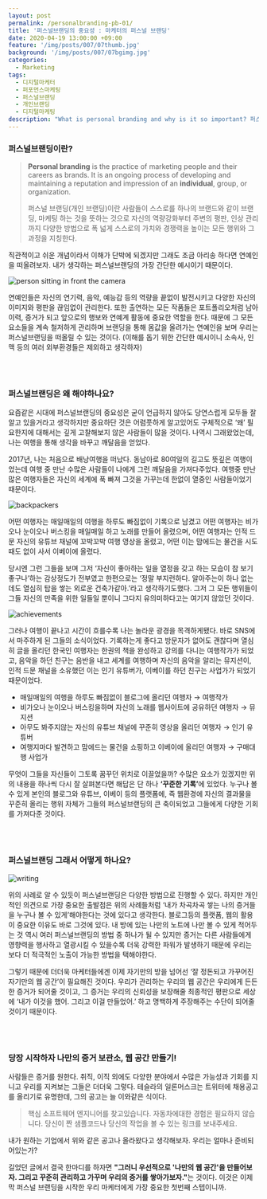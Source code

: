 ```yaml
---
layout: post
permalink: /personalbranding-pb-01/
title: '퍼스널브랜딩의 중요성 : 마케터의 퍼스널 브랜딩'
date: 2020-04-19 13:00:00 +09:00
feature: '/img/posts/007/07thumb.jpg'
background: '/img/posts/007/07bgimg.jpg'
categories:
  - Marketing
tags:
  - 디지털마케터
  - 퍼포먼스마케팅
  - 퍼스널브랜딩
  - 개인브랜딩
  - 디지털마케팅
description: "What is personal branding and why is it so important? 퍼스널브랜딩이 마케터에게 중요한 이유는 무엇일까."
---
```


<h3>퍼스널브랜딩이란?</h3>

> **Personal branding** is the practice of marketing people and their careers as brands. It is an ongoing process of developing and maintaining a reputation and impression of an **individual**, group, or organization.
>
>  퍼스널 브랜딩(개인 브랜딩)이란 사람들이 스스로를 하나의 브랜드와 같이 브랜딩, 마케팅 하는 것을 뜻하는 것으로 자신의 역량강화부터 주변의 평판, 인상 관리까지 다양한 방법으로 폭 넓게 스스로의 가치와 경쟁력을 높이는 모든 행위와 그 과정을 지칭한다.   

직관적이고 쉬운 개념이라서 이해가 단박에 되겠지만 그래도 조금 아리송 하다면 연예인을 떠올려보자. 내가 생각하는 퍼스널브랜딩의 가장 간단한 예시이기 때문이다.

![person sitting in front the camera](/img/posts/007/01.jpg)

 연예인들은 자신의 연기력, 음악, 예능감 등의 역량을 끝없이 발전시키고 다양한 자신의 이미지와 평판을 끊임없이 관리한다. 또한 출연하는 모든 작품들은 포트폴리오처럼 남아 이력, 증거가 되고 앞으로의 행보와 연예계 활동에 중요한 역할을 한다. 때문에 그 모든 요소들을 계속 철저하게 관리하며 브랜딩을 통해 몸값을 올려가는 연예인을 보며 우리는 퍼스널브랜딩을 떠올릴 수 있는 것이다. (이해를 돕기 위한 간단한 예시이니 소속사, 인맥 등의 여러 외부환경들은 제외하고 생각하자)

<br>

<br>

<h3>퍼스널브랜딩은 왜 해야하나요?</h3>

 요즘같은 시대에 퍼스널브랜딩의 중요성은 굳이 언급하지 않아도 당연스럽게 모두들 잘 알고 있을거라고 생각하지만 중요하단 것은 어렴풋하게 알고있어도 구체적으로 ‘왜’ 필요한지에 대해서는 깊게 고찰해보지 않은 사람들이 많을 것이다. 나역시 그래왔었는데, 나는 여행을 통해 생각을 바꾸고 깨달음을 얻었다.  

 2017년, 나는 처음으로 배낭여행을 떠났다. 동남아로 80여일의 길고도 뜻깊은 여행이었는데 여행 중 만난 수많은 사람들이 나에게 그런 깨달음을 가져다주었다. 여행중 만난 많은 여행자들은 자신의 세계에 푹 빠져 그것을 가꾸는데 한없이 열중인 사람들이었기 때문이다.

![backpackers](/img/posts/007/02.jpg)

 어떤 여행자는 매일매일의 여행을 하루도 빠짐없이 기록으로 남겼고 어떤 여행자는 비가오나 눈이오나 버스킹을 매일매일 하고 노래를 만들어 올렸으며, 어떤 여행자는 인적 드문 자신의 유튜브 채널에 꼬박꼬박 여행 영상을 올렸고, 어떤 이는 맘에드는 물건을 시도때도 없이 사서 이베이에 올렸다.

 당시엔 그런 그들을 보며 그저 ‘자신이 좋아하는 일을 열정을 갖고 하는 모습이 참 보기 좋구나’하는 감상정도가 전부였고 한편으로는 ‘정말 부지런하다. 알아주는이 하나 없는데도 열심히 탑을 쌓는 외로운 건축가같아.’라고 생각하기도했다. 그저 그 모든 행위들이 그들 자신의 만족을 위한 일들일 뿐이니 그다지 유의미하다고는 여기지 않았던 것이다.

![achievements](/img/posts/007/03.jpg)

 그러나 여행이 끝나고 시간이 흐를수록 나는 놀라운 광경을 목격하게됐다. 바로 SNS에서 마주하게 된 그들의 소식이었다. 기록하는게 좋다고 방문자가 없어도 괜찮다며 열심히 글을 올리던 한국인 여행자는 한권의 책을 완성하고 강의를 다니는 여행작가가 되었고, 음악을 하던 친구는 음반을 내고 세계를 여행하며 자신의 음악을 알리는 뮤지션이, 인적 드문 채널을 소유했던 이는 인기 유튜버가, 이베이를 하던 친구는 사업가가 되었기 때문이었다.

- 매일매일의 여행을 하루도 빠짐없이 블로그에 올리던 여행자 → 여행작가
- 비가오나 눈이오나 버스킹을하며 자신의 노래를 웹사이트에 공유하던 여행자 → 뮤지션
- 아무도 봐주지않는 자신의 유튜브 채널에 꾸준히 영상을 올리던 여행자 →  인기 유튜버
- 여행지마다 발견하고 맘에드는 물건을 쇼핑하고 이베이에 올리던 여행자 →  구매대행 사업가 

 무엇이 그들을 자신들이 그토록 꿈꾸던 위치로 이끌었을까? 수많은 요소가 있겠지만 위의 내용을 하나씩 다시 잘 살펴본다면 해답은 단 하나 <b>‘꾸준한 기록’</b>에 있었다. 누구나 볼 수 있게 본인의 블로그와 유튜브, 이베이 등의 플랫폼에, 즉 웹환경에 자신의 결과물을 꾸준히 올리는 행위 자체가 그들의 퍼스널브랜딩의 큰 축이되었고 그들에게 다양한 기회를 가져다준 것이다.

<br>

<br>

<h3>퍼스널브랜딩 그래서 어떻게 하나요?</h3>

![writing](/img/posts/007/04.jpg)

 위의 사례로 알 수 있듯이 퍼스널브랜딩은 다양한 방법으로 진행할 수 있다. 하지만 개인적인 의견으로 가장 중요한 출발점은 위의 사례들처럼 ‘내가 차곡차곡 쌓는 나의 증거들을 누구나 볼 수 있게’해야한다는 것에 있다고 생각한다. 블로그등의 플랫폼, 웹의 활용이 중요한 이유도 바로 그것에 있다. 내 방에 있는 나만의 노트에 나만 볼 수 있게 적어두는 것 역시 여러 퍼스널브랜딩의 방법 중 하나가 될 수 있지만 증거는 다른 사람들에게 영향력을 행사하고 열광시킬 수 있을수록 더욱 강력한 파워가 발생하기 때문에 우리는 보다 더 적극적인 노출이 가능한 방법을 택해야한다.

 그렇기 때문에 더더욱 마케터들에겐 이제 자기만의 방을 넘어선 ‘잘 정돈되고 가꾸어진 자기만의 웹 공간’이 필요해진 것이다. 우리가 관리하는 우리의 웹 공간은 우리에게 든든한 증거가 되어줄 것이고, 그 증거는 우리의 신뢰성을 보장해줄 최종적인 평판으로 세상에 ‘내가 이것을 했어. 그리고 이걸 만들었어.’ 하고 명백하게 주장해주는 수단이 되어줄 것이기 때문이다.

<br>

<br>

<h3>당장 시작하자 나만의 증거 보관소, 웹 공간 만들기!</h3>

 사람들은 증거를 원한다. 취직, 이직 외에도 다양한 분야에서 수많은 가능성과 기회를 지니고 우리를 지켜보는 그들은 더더욱 그렇다. 테슬라의 일론머스크는 트위터에 채용공고를 올리기로 유명한데, 그의 공고는 늘 이와같은 식이다.

> 핵심 소프트웨어 엔지니어를 찾고있습니다. 자동차에대한 경험은 필요하지 않습니다. 당신이 짠 샘플코드나 당신의 작업을 볼 수 있는 링크를 보내주세요.

 내가 원하는 기업에서 위와 같은 공고나 올라왔다고 생각해보자. 우리는 얼마나 준비되어있는가?

 길었던 글에서 결국 한마디를 하자면 <b>"그러니 우선적으로 '나만의 웹 공간'을 만들어보자. 그리고 꾸준히 관리하고 가꾸며 우리의 증거를 쌓아가보자."</b>는 것이다. 이것은 이제 막 퍼스널 브랜딩을 시작한 우리 마케터에게 가장 중요한 첫번째 스텝이니까.

<br>

<br>